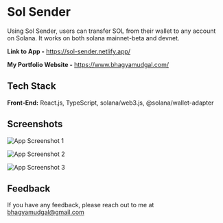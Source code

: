 # Sol Sender

Using Sol Sender, users can transfer SOL from their wallet to any account on Solana. It works on both solana mainnet-beta and devnet.

**Link to App -** https://sol-sender.netlify.app/

**My Portfolio Website -** https://www.bhagyamudgal.com/


## Tech Stack

**Front-End:** React.js, TypeScript, solana/web3.js, @solana/wallet-adapter


## Screenshots

![App Screenshot 1](https://i.imgur.com/Os5eZhw.png)

![App Screenshot 2](https://i.imgur.com/RLvGFvg.png)

![App Screenshot 3](https://i.imgur.com/OtxMP2N.png)


## Feedback

If you have any feedback, please reach out to me at bhagyamudgal@gmail.com

